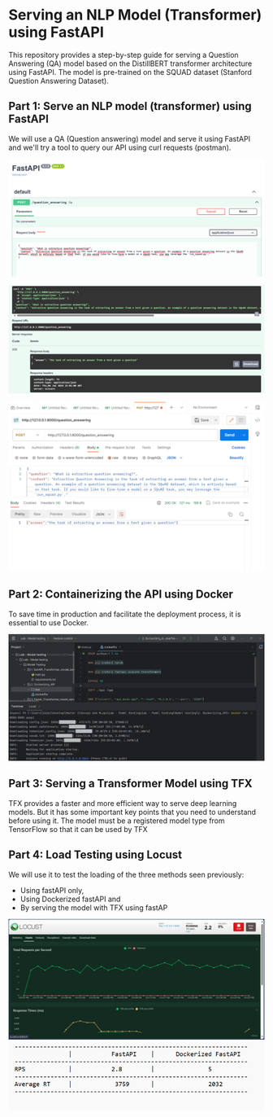 # Serving an NLP Model (Transformer) using FastAPI

This repository provides a step-by-step guide for serving a Question Answering (QA) model based on the DistillBERT transformer architecture using FastAPI.
The model is pre-trained on the SQUAD dataset (Stanford Question Answering Dataset).



## Part 1:  Serve an NLP model (transformer) using FastAPI

We will use a QA (Question answering) model and serve it using FastAPI and we'll try a tool to query our API using curl requests (postman).

![Lab - Model testing](Screens/FastAPI_QA.png)

![Lab - Model testing](Screens/FastAPI_QA_Response.png)

![Lab - Model testing](Screens/FastAPI_QA_postman.png)

## Part 2: Containerizing the API using Docker
To save time in production and facilitate the deployment process, it is essential to use Docker.

![Lab - Model testing](Screens/FastAPI_Docker.png)

## Part 3: Serving a Transformer Model using TFX
TFX provides a faster and more efficient way to serve deep learning models. But it has some 
important key points that you need to understand before using it. The model must be a 
registered model type from TensorFlow so that it can be used by TFX

## Part 4: Load Testing using Locust
We will use it to test the loading of the three methods seen previously:
- Using fastAPI only, 
- Using Dockerized fastAPI and 
- By serving the model with TFX using fastAP

![Lab - Model testing](Screens/locust_fastapi_QA.png)
![Lab - Model testing](Screens/results_locust.png)

